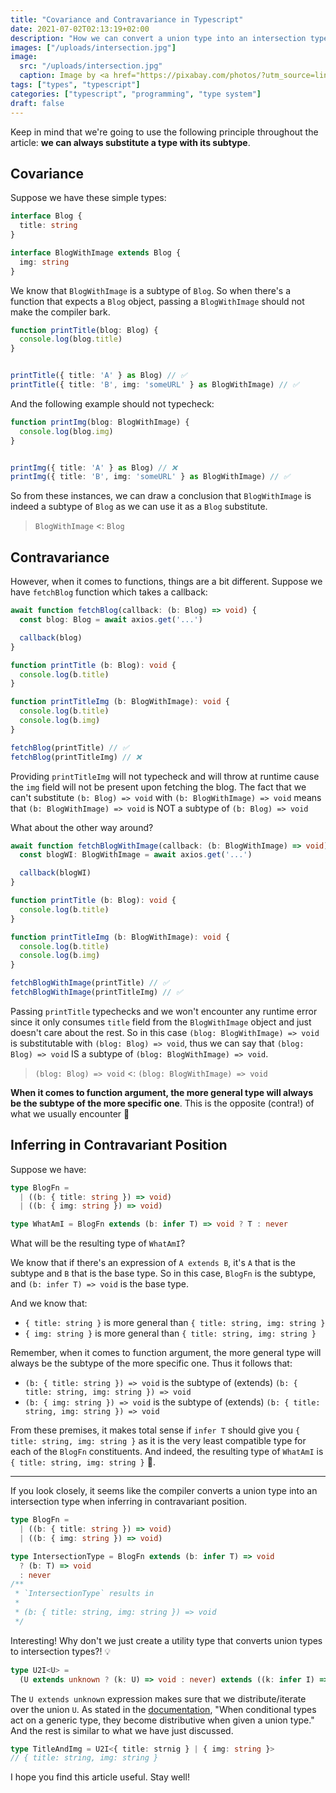 ```yaml
---
title: "Covariance and Contravariance in Typescript"
date: 2021-07-02T02:13:19+02:00
description: "How we can convert a union type into an intersection type using contravariance"
images: ["/uploads/intersection.jpg"]
image:
  src: "/uploads/intersection.jpg"
  caption: Image by <a href="https://pixabay.com/photos/?utm_source=link-attribution&amp;utm_medium=referral&amp;utm_campaign=image&amp;utm_content=984045">Free-Photos</a> from <a href="https://pixabay.com/?utm_source=link-attribution&amp;utm_medium=referral&amp;utm_campaign=image&amp;utm_content=984045">Pixabay</a>
tags: ["types", "typescript"]
categories: ["typescript", "programming", "type system"]
draft: false
---
```


Keep in mind that we're going to use the following principle throughout the article: **we can always substitute a type with its subtype**.

## Covariance

Suppose we have these simple types:

```ts
interface Blog {
  title: string
}

interface BlogWithImage extends Blog {
  img: string
}
```

We know that `BlogWithImage` is a subtype of `Blog`. So when there's a function that expects a `Blog` object, passing a `BlogWithImage` should not make the compiler bark.

```ts
function printTitle(blog: Blog) {
  console.log(blog.title)
}


printTitle({ title: 'A' } as Blog) // ✅
printTitle({ title: 'B', img: 'someURL' } as BlogWithImage) // ✅
```

And the following example should not typecheck:

```ts
function printImg(blog: BlogWithImage) {
  console.log(blog.img)
}


printImg({ title: 'A' } as Blog) // ❌
printImg({ title: 'B', img: 'someURL' } as BlogWithImage) // ✅
```

So from these instances, we can draw a conclusion that `BlogWithImage` is indeed a subtype of `Blog` as we can use it as a `Blog` substitute.

> `BlogWithImage` <: `Blog`

## Contravariance

However, when it comes to functions, things are a bit different. Suppose we have `fetchBlog` function which takes a callback:

```ts
await function fetchBlog(callback: (b: Blog) => void) {
  const blog: Blog = await axios.get('...')

  callback(blog)
}

function printTitle (b: Blog): void {
  console.log(b.title)
}

function printTitleImg (b: BlogWithImage): void {
  console.log(b.title)
  console.log(b.img)
}

fetchBlog(printTitle) // ✅
fetchBlog(printTitleImg) // ❌
```

Providing `printTitleImg` will not typecheck and will throw at runtime cause the `img` field will not be present upon fetching the blog. The fact that we can't substitute `(b: Blog) => void` with `(b: BlogWithImage) => void` means that `(b: BlogWithImage) => void` is NOT a subtype of `(b: Blog) => void`

What about the other way around?

```ts
await function fetchBlogWithImage(callback: (b: BlogWithImage) => void) {
  const blogWI: BlogWithImage = await axios.get('...')

  callback(blogWI)
}

function printTitle (b: Blog): void {
  console.log(b.title)
}

function printTitleImg (b: BlogWithImage): void {
  console.log(b.title)
  console.log(b.img)
}

fetchBlogWithImage(printTitle) // ✅
fetchBlogWithImage(printTitleImg) // ✅
```

Passing `printTitle` typechecks and we won't encounter any runtime error since it only consumes `title` field from the `BlogWithImage` object and just doesn't care about the rest. So in this case `(blog: BlogWithImage) => void` is substitutable with `(blog: Blog) => void`, thus we can say that `(blog: Blog) => void` IS a subtype of `(blog: BlogWithImage) => void`.

> `(blog: Blog) => void` <: `(blog: BlogWithImage) => void`

**When it comes to function argument, the more general type will always be the subtype of the more specific one**. This is the opposite (contra!) of what we usually encounter 🙂

## Inferring in Contravariant Position

Suppose we have:

```ts
type BlogFn =
  | ((b: { title: string }) => void)
  | ((b: { img: string }) => void)

type WhatAmI = BlogFn extends (b: infer T) => void ? T : never
```

What will be the resulting type of `WhatAmI`?

We know that if there's an expression of `A extends B`, it's `A` that is the subtype and `B` that is the base type. So in this case, `BlogFn` is the subtype, and `(b: infer T) => void` is the base type.

And we know that:
- `{ title: string }` is more general than `{ title: string, img: string }`
- `{ img: string }` is more general than `{ title: string, img: string }`

Remember, when it comes to function argument, the more general type will always be the subtype of the more specific one. Thus it follows that:

- `(b: { title: string }) => void` is the subtype of (extends) `(b: { title: string, img: string }) => void`
- `(b: { img: string }) => void` is the subtype of (extends) `(b: { title: string, img: string }) => void`

From these premises, it makes total sense if `infer T` should give you `{ title: string, img: string }` as it is the very least compatible type for each of the `BlogFn` constituents. And indeed, the resulting type of `WhatAmI` is `{ title: string, img: string }` 🙂.

---

If you look closely, it seems like the compiler converts a union type into an intersection type when inferring in contravariant position.

```ts
type BlogFn =
  | ((b: { title: string }) => void)
  | ((b: { img: string }) => void)

type IntersectionType = BlogFn extends (b: infer T) => void
  ? (b: T) => void
  : never
/**
 * `IntersectionType` results in
 *
 * (b: { title: string, img: string }) => void
 */
```

Interesting! Why don't we just create a utility type that converts union types to intersection types?! 💡

```ts
type U2I<U> =
  (U extends unknown ? (k: U) => void : never) extends ((k: infer I) => void) ? I : never
```

The `U extends unknown` expression makes sure that we distribute/iterate over the union `U`. As stated in the [documentation](https://www.typescriptlang.org/docs/handbook/2/conditional-types.html#distributive-conditional-types), "When conditional types act on a generic type, they become distributive when given a union type." And the rest is similar to what we have just discussed.

```ts
type TitleAndImg = U2I<{ title: strnig } | { img: string }>
// { title: string, img: string }
```

I hope you find this article useful. Stay well!
